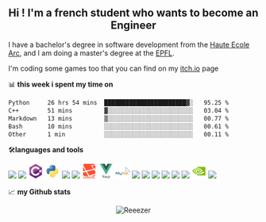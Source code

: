 <h2 align="center">Hi ! I'm a french student who wants to become an Engineer</h2>
 
I have a bachelor's degree in software development from the <a href="https://www.he-arc.ch">Haute Ecole Arc</a>, and I am doing a master's degree at the <a href="https://www.epfl.ch">EPFL</a>.

I'm coding some games too that you can find on my <a href="https://reezer01.itch.io">itch.io</a> page

📊 **this week i spent my time on**
<!--START_SECTION:waka-->

```text
Python     26 hrs 54 mins  ███████████████████████▓░   95.25 %
C++        51 mins         ▓░░░░░░░░░░░░░░░░░░░░░░░░   03.04 %
Markdown   13 mins         ▒░░░░░░░░░░░░░░░░░░░░░░░░   00.77 %
Bash       10 mins         ░░░░░░░░░░░░░░░░░░░░░░░░░   00.61 %
Other      1 min           ░░░░░░░░░░░░░░░░░░░░░░░░░   00.11 %
```

<!--END_SECTION:waka-->

🛠️**languages and tools** 

<code><img height="30" src="https://raw.githubusercontent.com/jmnote/z-icons/master/svg/java.svg"></code>
<code><img height="30" src="https://raw.githubusercontent.com/jmnote/z-icons/master/svg/cpp.svg"></code>
<code><img height="30" src="https://raw.githubusercontent.com/devicons/devicon/master/icons/csharp/csharp-original.svg"></code>
<code><img height="30" src="https://raw.githubusercontent.com/devicons/devicon/master/icons/python/python-original.svg"></code>
<code><img height="30" src="https://www.vectorlogo.zone/logos/kotlinlang/kotlinlang-icon.svg"></code>
<code><img height="30" src="https://upload.wikimedia.org/wikipedia/commons/9/99/Unofficial_JavaScript_logo_2.svg"></code>
<code><img height="30" src="https://raw.githubusercontent.com/devicons/devicon/master/icons/laravel/laravel-plain-wordmark.svg"></code>
<code><img height="30" src="https://raw.githubusercontent.com/devicons/devicon/master/icons/vuejs/vuejs-original-wordmark.svg"></code>
<code><img height="30" src="https://raw.githubusercontent.com/devicons/devicon/master/icons/mysql/mysql-original-wordmark.svg"></code>
<code><img height="30" src="https://upload.wikimedia.org/wikipedia/commons/0/0b/Qt_logo_2016.svg"></code>
<code><img height="30" src="https://www.vectorlogo.zone/logos/springio/springio-icon.svg"></code>
<code><img height="30" src="https://www.vectorlogo.zone/logos/gnu_bash/gnu_bash-icon.svg"></code>
<code><img height="30" src="https://www.vectorlogo.zone/logos/figma/figma-icon.svg"></code>
<code><img height="30" src="https://www.vectorlogo.zone/logos/djangoproject/djangoproject-icon.svg"></code>
<code><img height="30" src="https://www.vectorlogo.zone/logos/unity3d/unity3d-icon.svg"></code>
<code><img height="30" src="https://raw.githubusercontent.com/vscode-icons/vscode-icons/master/icons/file_type_cuda.svg"></code>
<code><img height="30" src="https://raw.githubusercontent.com/gilbarbara/logos/master/logos/pytorch-icon.svg"></code>

📈 **my Github stats**
<p align="center"> <img src="https://github-readme-stats.vercel.app/api?username=Reeezer&show_icons=true&theme=gotham" alt="Reeezer" />

